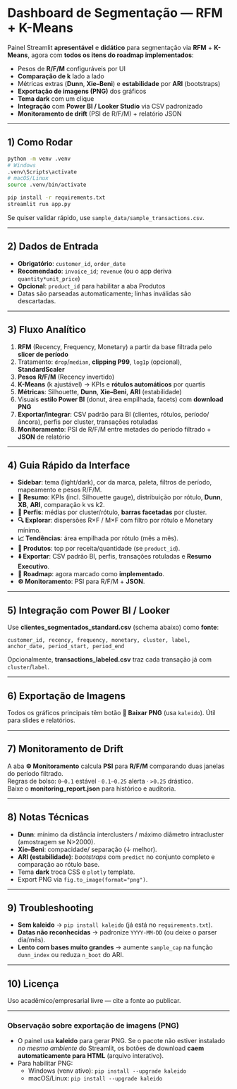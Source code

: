 
# Dashboard de Segmentação — RFM + K-Means

Painel Streamlit **apresentável** e **didático** para segmentação via **RFM** + **K-Means**, agora com **todos os itens do roadmap implementados**:
- Pesos de **R/F/M** configuráveis por UI
- **Comparação de k** lado a lado
- Métricas extras (**Dunn**, **Xie–Beni**) e **estabilidade** por **ARI** (bootstraps)
- **Exportação de imagens (PNG)** dos gráficos
- **Tema dark** com um clique
- **Integração** com **Power BI / Looker Studio** via CSV padronizado
- **Monitoramento de drift** (PSI de R/F/M) + relatório JSON

---

## 1) Como Rodar
```bash
python -m venv .venv
# Windows
.venv\Scripts\activate
# macOS/Linux
source .venv/bin/activate

pip install -r requirements.txt
streamlit run app.py
```

Se quiser validar rápido, use `sample_data/sample_transactions.csv`.

---

## 2) Dados de Entrada
- **Obrigatório**: `customer_id`, `order_date`  
- **Recomendado**: `invoice_id`; `revenue` (ou o app deriva `quantity*unit_price`)  
- **Opcional**: `product_id` para habilitar a aba Produtos  
- Datas são parseadas automaticamente; linhas inválidas são descartadas.

---

## 3) Fluxo Analítico
1. **RFM** (Recency, Frequency, Monetary) a partir da base filtrada pelo **slicer de período**  
2. Tratamento: `drop`/`median`, **clipping P99**, `log1p` (opcional), **StandardScaler**  
3. **Pesos R/F/M** (Recency invertido)  
4. **K-Means** (k ajustável) → KPIs e **rótulos automáticos** por quartis  
5. **Métricas**: Silhouette, **Dunn**, **Xie–Beni**, **ARI** (estabilidade)  
6. Visuais **estilo Power BI** (donut, área empilhada, facets) com **download PNG**  
7. **Exportar/Integrar**: CSV padrão para BI (clientes, rótulos, período/âncora), perfis por cluster, transações rotuladas  
8. **Monitoramento**: PSI de R/F/M entre metades do período filtrado + **JSON** de relatório

---

## 4) Guia Rápido da Interface
- **Sidebar**: tema (light/dark), cor da marca, paleta, filtros de período, mapeamento e pesos R/F/M.  
- **🏁 Resumo**: KPIs (incl. Silhouette gauge), distribuição por rótulo, **Dunn**, **XB**, **ARI**, comparação k vs k2.  
- **🧭 Perfis**: médias por cluster/rótulo, **barras facetadas** por cluster.  
- **🔍 Explorar**: dispersões R×F / M×F com filtro por rótulo e Monetary mínimo.  
- **📈 Tendências**: área empilhada por rótulo (mês a mês).  
- **🛒 Produtos**: top por receita/quantidade (se `product_id`).  
- **⬇️ Exportar**: CSV padrão BI, perfis, transações rotuladas e **Resumo Executivo**.  
- **🧩 Roadmap**: agora marcado como **implementado**.  
- **⚙️ Monitoramento**: PSI para R/F/M + **JSON**.

---

## 5) Integração com Power BI / Looker
Use **clientes_segmentados_standard.csv** (schema abaixo) como **fonte**:
```
customer_id, recency, frequency, monetary, cluster, label, anchor_date, period_start, period_end
```
Opcionalmente, **transactions_labeled.csv** traz cada transação já com `cluster`/`label`.

---

## 6) Exportação de Imagens
Todos os gráficos principais têm botão **📸 Baixar PNG** (usa `kaleido`). Útil para slides e relatórios.

---

## 7) Monitoramento de Drift
A aba **⚙️ Monitoramento** calcula **PSI** para **R/F/M** comparando duas janelas do período filtrado.  
Regras de bolso: `0–0.1` estável · `0.1–0.25` alerta · `>0.25` drástico.  
Baixe o **monitoring_report.json** para histórico e auditoria.

---

## 8) Notas Técnicas
- **Dunn**: mínimo da distância interclusters / máximo diâmetro intracluster (amostragem se N>2000).  
- **Xie–Beni**: compacidade/ separação (↓ melhor).  
- **ARI (estabilidade)**: *bootstraps* com `predict` no conjunto completo e comparação ao rótulo base.  
- Tema **dark** troca CSS e `plotly` template.  
- Export PNG via `fig.to_image(format="png")`.

---

## 9) Troubleshooting
- **Sem kaleido** → `pip install kaleido` (já está no `requirements.txt`).  
- **Datas não reconhecidas** → padronize `YYYY-MM-DD` (ou deixe o parser dia/mês).  
- **Lento com bases muito grandes** → aumente `sample_cap` na função `dunn_index` ou reduza `n_boot` do ARI.

---

## 10) Licença
Uso acadêmico/empresarial livre — cite a fonte ao publicar.

---

### Observação sobre exportação de imagens (PNG)
- O painel usa **kaleido** para gerar PNG. Se o pacote não estiver instalado *no mesmo ambiente* do Streamlit, os botões de download **caem automaticamente para HTML** (arquivo interativo).
- Para habilitar PNG:
  - Windows (venv ativo): `pip install --upgrade kaleido`
  - macOS/Linux: `pip install --upgrade kaleido`
